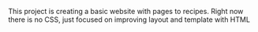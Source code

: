 This project is creating a basic website with pages to recipes. Right now there is no CSS, just focused on improving layout and template with HTML